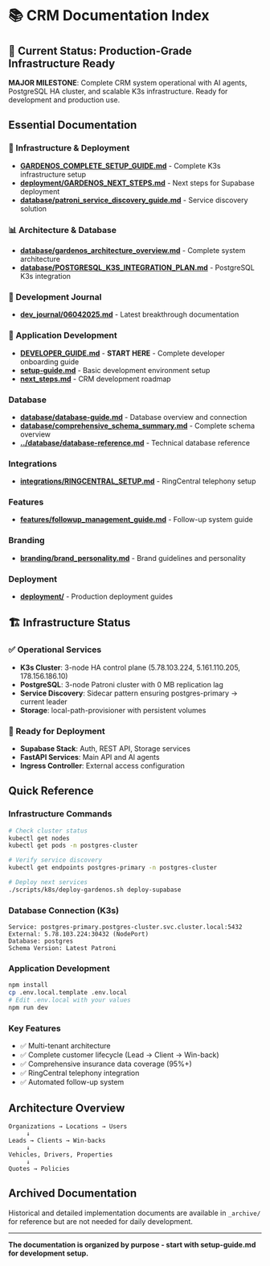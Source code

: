 # 📚 CRM Documentation Index

## 🎉 **Current Status: Production-Grade Infrastructure Ready**

**MAJOR MILESTONE**: Complete CRM system operational with AI agents, PostgreSQL HA cluster, and scalable K3s infrastructure. Ready for development and production use.

## Essential Documentation

### **🚀 Infrastructure & Deployment**
- **[GARDENOS_COMPLETE_SETUP_GUIDE.md](GARDENOS_COMPLETE_SETUP_GUIDE.md)** - Complete K3s infrastructure setup
- **[deployment/GARDENOS_NEXT_STEPS.md](deployment/GARDENOS_NEXT_STEPS.md)** - Next steps for Supabase deployment
- **[database/patroni_service_discovery_guide.md](database/patroni_service_discovery_guide.md)** - Service discovery solution

### **📊 Architecture & Database**
- **[database/gardenos_architecture_overview.md](database/gardenos_architecture_overview.md)** - Complete system architecture
- **[database/POSTGRESQL_K3S_INTEGRATION_PLAN.md](database/POSTGRESQL_K3S_INTEGRATION_PLAN.md)** - PostgreSQL K3s integration

### **📝 Development Journal**
- **[dev_journal/06042025.md](dev_journal/06042025.md)** - Latest breakthrough documentation

### **🎯 Application Development**
- **[DEVELOPER_GUIDE.md](DEVELOPER_GUIDE.md)** - **START HERE** - Complete developer onboarding guide
- **[setup-guide.md](setup-guide.md)** - Basic development environment setup
- **[next_steps.md](next_steps.md)** - CRM development roadmap

### **Database**
- **[database/database-guide.md](database/database-guide.md)** - Database overview and connection
- **[database/comprehensive_schema_summary.md](database/comprehensive_schema_summary.md)** - Complete schema overview
- **[../database/database-reference.md](../database/database-reference.md)** - Technical database reference

### **Integrations**
- **[integrations/RINGCENTRAL_SETUP.md](integrations/RINGCENTRAL_SETUP.md)** - RingCentral telephony setup

### **Features**
- **[features/followup_management_guide.md](features/followup_management_guide.md)** - Follow-up system guide

### **Branding**
- **[branding/brand_personality.md](branding/brand_personality.md)** - Brand guidelines and personality

### **Deployment**
- **[deployment/](deployment/)** - Production deployment guides

## 🏗️ **Infrastructure Status**

### **✅ Operational Services**
- **K3s Cluster**: 3-node HA control plane (5.78.103.224, 5.161.110.205, 178.156.186.10)
- **PostgreSQL**: 3-node Patroni cluster with 0 MB replication lag
- **Service Discovery**: Sidecar pattern ensuring postgres-primary → current leader
- **Storage**: local-path-provisioner with persistent volumes

### **🎯 Ready for Deployment**
- **Supabase Stack**: Auth, REST API, Storage services
- **FastAPI Services**: Main API and AI agents
- **Ingress Controller**: External access configuration

## Quick Reference

### **Infrastructure Commands**
```bash
# Check cluster status
kubectl get nodes
kubectl get pods -n postgres-cluster

# Verify service discovery
kubectl get endpoints postgres-primary -n postgres-cluster

# Deploy next services
./scripts/k8s/deploy-gardenos.sh deploy-supabase
```

### **Database Connection (K3s)**
```
Service: postgres-primary.postgres-cluster.svc.cluster.local:5432
External: 5.78.103.224:30432 (NodePort)
Database: postgres
Schema Version: Latest Patroni
```

### **Application Development**
```bash
npm install
cp .env.local.template .env.local
# Edit .env.local with your values
npm run dev
```

### **Key Features**
- ✅ Multi-tenant architecture
- ✅ Complete customer lifecycle (Lead → Client → Win-back)
- ✅ Comprehensive insurance data coverage (95%+)
- ✅ RingCentral telephony integration
- ✅ Automated follow-up system

## Architecture Overview

```
Organizations → Locations → Users
     ↓
Leads → Clients → Win-backs
     ↓
Vehicles, Drivers, Properties
     ↓
Quotes → Policies
```

## Archived Documentation

Historical and detailed implementation documents are available in `_archive/` for reference but are not needed for daily development.

---

**The documentation is organized by purpose - start with setup-guide.md for development setup.**
